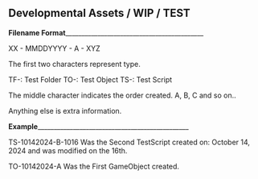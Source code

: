 Developmental Assets / WIP / TEST
---------------------------------

__Filename Format_____________________________________________

XX - MMDDYYYY - A - XYZ

The first two characters represent type.

TF-: Test Folder
TO-: Test Object
TS-: Test Script

The middle character indicates the order created.
A, B, C and so on..

Anything else is extra information.

____Example___________________________________________________

TS-10142024-B-1016 
Was the Second TestScript created on:
October 14, 2024 and was modified on the 16th.

TO-10142024-A
Was the First GameObject created.